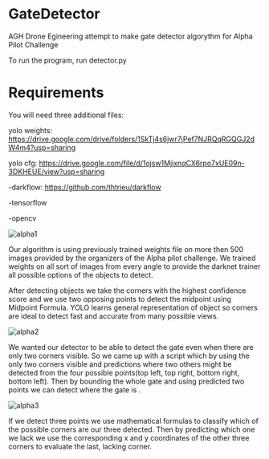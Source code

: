 # GateDetector
AGH Drone Egineering attempt to make gate detector algorythm for Alpha Pilot Challenge

To run the program, run detector.py

# Requirements
You will need three additional files:

yolo weights: https://drive.google.com/drive/folders/1SkTj4s6jwr7jPef7NJRQqRGQGJ2dW4m4?usp=sharing

yolo cfg: https://drive.google.com/file/d/1ojsw1MjixnqCX6rpo7xUE09n-3DKHEUE/view?usp=sharing



-darkflow: https://github.com/thtrieu/darkflow

-tensorflow

-opencv



![alpha1](https://i.imgur.com/ysXRc9R.png)

   Our algorithm is using previously trained weights file on more then 500 images provided by the organizers of the Alpha pilot challenge.
  We trained weights on all sort of images from every angle to provide the darknet trainer all possible options of the objects to detect.
  
  
  After detecting objects we take the corners with the highest confidence score and we use two opposing points to detect the midpoint 
  using Midpoint Formula. YOLO learns general representation of object so corners are ideal to detect fast and accurate from many possible 
  views.
  
   ![alpha2](https://i.imgur.com/NlBArN0.png)
  
  We wanted our detector to be able to detect the gate even when there are only two corners visible. So we came up with a 
  script which by using the only two corners visible and predictions where two others might be detected from the four possible points(top 
  left, top right, bottom right, bottom left). Then by bounding the whole gate and using predicted two points we can detect where the gate 
  is .
  
 ![alpha3](https://i.imgur.com/wIqyc9g.png)
  
  
  If we detect three points we use mathematical formulas to classify which of the possible corners are our three detected. 
  Then by predicting which one we lack we use the corresponding x and y coordinates of the other three corners to evaluate the last, 
  lacking corner.

